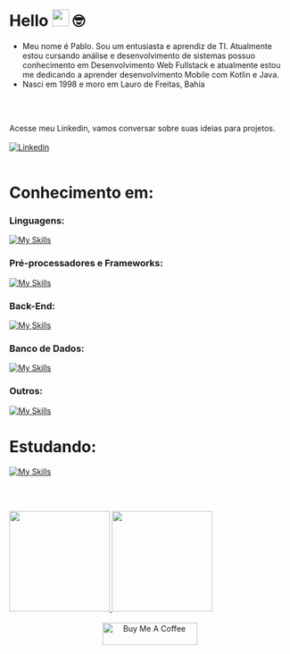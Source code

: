 # Hello <img src="https://media.giphy.com/media/hvRJCLFzcasrR4ia7z/giphy.gif" width="30"> 🤓
<ul>
  <li>Meu nome é Pablo. Sou um entusiasta e aprendiz de TI. Atualmente estou cursando análise e desenvolvimento de sistemas possuo conhecimento em Desenvolvimento Web Fullstack e atualmente estou me dedicando a aprender desenvolvimento Mobile com Kotlin e Java.</li>
  <li>Nasci em 1998 e moro em Lauro de Freitas, Bahia</li>
 
</ul>
<br><br>

Acesse meu Linkedin, vamos conversar sobre suas ideias para projetos. <br><br>
<a href="https://www.linkedin.com/in/pablosantos-cg/" target="_blank">
  <img align="center" src="https://img.shields.io/badge/LinkedIn-0077B5?style=for-the-badge&logo=linkedin&logoColor=white" alt="Linkedin"/>
</a>
<br><br>

# Conhecimento em:

### Linguagens:
[![My Skills](https://skillicons.dev/icons?i=html,css,js,ts&theme=dark)](https://skillicons.dev)<br>

### Pré-processadores e Frameworks:
[![My Skills](https://skillicons.dev/icons?i=sass,bootstrap,tailwind,react,next&theme=dark)](https://skillicons.dev)<br>

### Back-End:
[![My Skills](https://skillicons.dev/icons?i=nodejs,express,sequelize&theme=dark)](https://skillicons.dev)<br>

### Banco de Dados:
[![My Skills](https://skillicons.dev/icons?i=postgresql,mongodb&theme=dark)](https://skillicons.dev)<br>

### Outros:
[![My Skills](https://skillicons.dev/icons?i=git,jest,figma,docker&theme=dark)](https://skillicons.dev)<br>


# Estudando:
[![My Skills](https://skillicons.dev/icons?i=java,kotlin&theme=dark)](https://skillicons.dev)<br>

<br><br>

<div align ="center" style="display: flex;">
  <a href="https://github.com/PabloSantos-CG?tab=repositories">
  <img height="180em" src="https://github-readme-stats.vercel.app/api?username=PabloSantos-CG&show_icons=true&theme=algolia&include_all_commits=true&count_private=true"/>
  <img height="180em" src="https://github-readme-stats.vercel.app/api/top-langs/?username=PabloSantos-CG&layout=compact&langs_count=7&theme=algolia"/>
</div>

<div align="center"><br>
  <img src="https://cdn.buymeacoffee.com/buttons/default-red.png" alt="Buy Me A Coffee" height="40" width="170">
</div>

